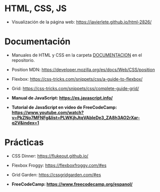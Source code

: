 # HTML, CSS, JS

- Visualización de la página web: https://javierlete.github.io/html-2826/

# Documentación

- Manuales de HTML y CSS en la carpeta [DOCUMENTACION](https://github.com/javierlete/html-2826/tree/main/DOCUMENTACION) en el repositorio.
- Position MDN: https://developer.mozilla.org/es/docs/Web/CSS/position
- Flexbox: https://css-tricks.com/snippets/css/a-guide-to-flexbox/
- Grid: https://css-tricks.com/snippets/css/complete-guide-grid/

- **Manual de JavaScript: https://es.javascript.info/**
- **Tutorial de JavaScript en video de FreeCodeCamp: https://www.youtube.com/watch?v=PkZNo7MFNFg&list=PLWKjhJtqVAbleDe3_ZA8h3AO2rXar-q2V&index=1**

# Prácticas

- CSS Dinner: https://flukeout.github.io/
- Flexbox Froggy: https://flexboxfroggy.com/#es
- Grid Garden: https://cssgridgarden.com/#es

- **FreeCodeCamp: https://www.freecodecamp.org/espanol/**

